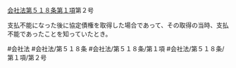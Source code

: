 [会社法第５１８条第１項](会社法＿＿＿＿第５１８条第１項)第２号

支払不能になった後に協定債権を取得した場合であって、その取得の当時、支払不能であったことを知っていたとき。


#会社法
#会社法/第５１８条
#会社法/第５１８条/第１項
#会社法/第５１８条/第１項/第２号
